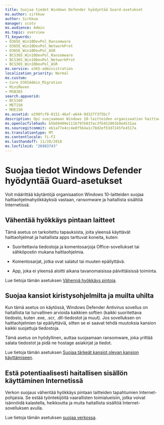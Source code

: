 ```yaml
---
title: Suojaa tiedot Windows Defender hyödyntää Guard-asetukset
ms.author: sirkkuw
author: Sirkkuw
manager: scotv
ms.audience: Admin
ms.topic: overview
f1_keywords:
- O365E_Win10DevPol_Ransomware
- O365E_Win10DevPol_NetworkProt
- O365E_Win10DevPol_ASR
- BCS365_Win10DevPol_Ransomware
- BCS365_Win10DevPol_NetworkProt
- BCS365_Win10DevPol_ASR
ms.service: o365-administration
localization_priority: Normal
ms.custom:
- Core_O365Admin_Migration
- MiniMaven
- MSB365
search.appverid:
- BCS160
- MET150
- MOE150
ms.assetid: e298fcf8-0151-46af-a644-9d327f3f5bc7
description: Opi suojaamaan Windows 10-laitteiden organisaation haittaohjelmahyökkäyksiä vastaan, ransomware ja haitallista sisältöä Internetissä.
ms.openlocfilehash: b5b69409e1116797b837ac3fb452801b9e4531aa
ms.sourcegitcommit: eb1a77e4cc4e8f564a1c78d2ef53d7245fe4517a
ms.translationtype: MT
ms.contentlocale: fi-FI
ms.lasthandoff: 11/28/2018
ms.locfileid: "26983743"
---
```

# <a name="protect-your-data-with-windows-defender-exploit-guard-settings"></a>Suojaa tiedot Windows Defender hyödyntää Guard-asetukset

Voit määrittää käytäntöjä organisaation Windows 10-laitteiden suojaa haittaohjelmahyökkäyksiä vastaan, ransomware ja haitallista sisältöä Internetissä.
  
## <a name="reduce-the-attack-surface-of-devices"></a>Vähentää hyökkäys pintaan laitteet

Tämä asetus on tarkoitettu tapauksista, joita yleensä käyttävät haittaohjelmat ja haitallista apps tarttuvat koneita, kuten:
  
- Suoritettavia tiedostoja ja komentosarjoja Office-sovellukset tai sähköpostin mukana haittaohjelmia.
    
- Komentosarjat, jotka ovat salatut tai muuten epäilyttävä.
    
- App, joka ei yleensä aloitti aikana tavanomaisissa päivittäisissä toiminta.
    
Lue tietoja tämän asetuksen [Vähennä hyökkäys pintoja](https://go.microsoft.com/fwlink/?linkid=870417).
  
## <a name="protect-folders-from-threats-such-as-ransomware"></a>Suojaa kansiot kiristysohjelmilta ja muilta uhilta

Kun tämä asetus on käytössä, Windows Defender Antivirus sovellus on haitallista tai turvallinen arvioida kaikkien softien (kaikki suoritettava tiedosto, kuten .exe, .scr, .dll-tiedostot ja muut). Jos sovelluksen on haittaohjelmien tai epäilyttäviä, sitten se ei saavat tehdä muutoksia kansion kaikki suojattuja tiedostoja.
  
Tämä asetus on hyödyllinen, auttaa suojaamaan ransomware, joka yrittää salata tiedostot ja pidä ne hostage asiakirjat ja tiedot.
  
Lue tietoja tämän asetuksen [Suojaa tärkeät kansiot olevan kansion käyttämiseen](https://go.microsoft.com/fwlink/?linkid=870418).
  
## <a name="prevent-network-access-to-potentially-malicious-content-on-the-internet"></a>Estä potentiaalisesti haitallisen sisällön käyttäminen Internetissä

Verkon suojaus vähentää hyökkäys pintaan laitteiden tapahtumien Internet-pohjaisia. Se estää työntekijöitä vaarallisten toimialueisiin, jotka voivat isännöidä kalastella, heikkoutta ja muita haitallista sisältöä Internet-sovelluksen avulla.
  
Lue tietoja tämän asetuksen [suojaa verkossa](https://go.microsoft.com/fwlink/?linkid=870419).
  

